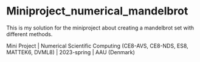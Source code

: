# Miniproject_numerical_mandelbrot
 This is my solution for the miniproject about creating a mandelbrot set with different methods.

Mini Project | Numerical Scientific Computing (CE8-AVS, CE8-NDS, ES8, MATTEK6, DVML8) | 2023-spring | AAU (Denmark)
